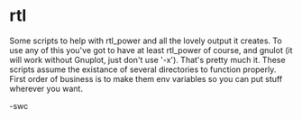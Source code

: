 # rtl
Some scripts to help with rtl_power and all the lovely output it creates.
To use any of this you've got to have at least rtl_power of course, and gnulot (it will work without Gnuplot, just don't use '-x'). That's pretty much it. These scripts assume the existance of several directories to function properly. First order of business is to make them env variables so you can put stuff wherever you want.

-swc

